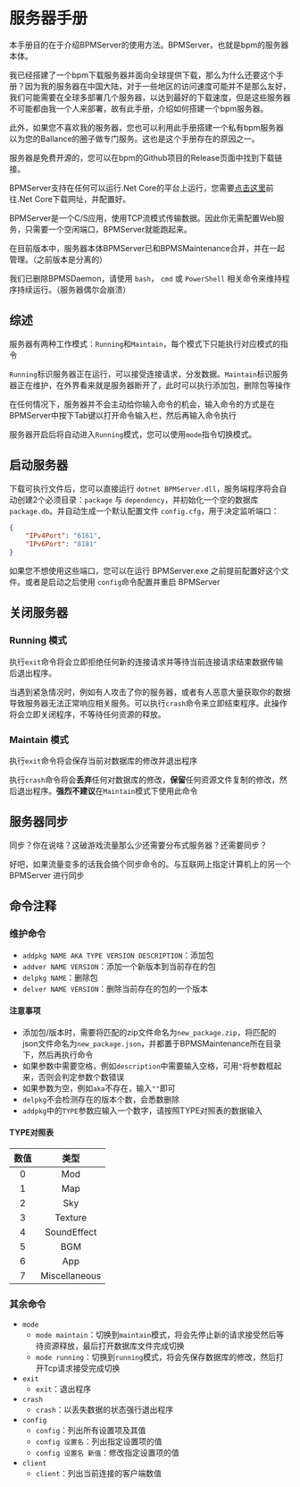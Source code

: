 # 服务器手册

本手册目的在于介绍BPMServer的使用方法。BPMServer，也就是bpm的服务器本体。

我已经搭建了一个bpm下载服务器并面向全球提供下载，那么为什么还要这个手册？因为我的服务器在中国大陆，对于一些地区的访问速度可能并不是那么友好，我们可能需要在全球多部署几个服务器，以达到最好的下载速度，但是这些服务器不可能都由我一个人来部署，故有此手册，介绍如何搭建一个bpm服务器。

此外，如果您不喜欢我的服务器，您也可以利用此手册搭建一个私有bpm服务器以为您的Ballance的圈子做专门服务。这也是这个手册存在的原因之一。

服务器是免费开源的，您可以在bpm的Github项目的Release页面中找到下载链接。

BPMServer支持在任何可以运行.Net Core的平台上运行，您需要[点击这里](https://dotnet.microsoft.com/download)前往.Net Core下载网址，并配置好。

BPMServer是一个C/S应用，使用TCP流模式传输数据。因此你无需配置Web服务，只需要一个空闲端口，BPMServer就能跑起来。

在目前版本中，服务器本体BPMServer已和BPMSMaintenance合并，并在一起管理。（之前版本是分离的）

我们已删除BPMSDaemon，请使用 `bash`， `cmd` 或 `PowerShell` 相关命令来维持程序持续运行。（服务器偶尔会崩溃）

## 综述

服务器有两种工作模式：`Running`和`Maintain`，每个模式下只能执行对应模式的指令

`Running`标识服务器正在运行，可以接受连接请求，分发数据。`Maintain`标识服务器正在维护，在外界看来就是服务器断开了，此时可以执行添加包，删除包等操作

在任何情况下，服务器并不会主动给你输入命令的机会，输入命令的方式是在BPMServer中按下Tab键以打开命令输入栏，然后再输入命令执行

服务器开启后将自动进入`Running`模式，您可以使用`mode`指令切换模式。

## 启动服务器

下载可执行文件后，您可以直接运行 `dotnet BPMServer.dll`，服务端程序将会自动创建2个必须目录：`package` 与 `dependency`，并初始化一个空的数据库 `package.db`。并自动生成一个默认配置文件 `config.cfg`，用于决定监听端口：

```json
{
    "IPv4Port": "6161",
    "IPv6Port": "8181"
}
```

如果您不想使用这些端口，您可以在运行 BPMServer.exe 之前提前配置好这个文件。或者是启动之后使用 `config`命令配置并重启 BPMServer

## 关闭服务器

### Running 模式

执行`exit`命令将会立即拒绝任何新的连接请求并等待当前连接请求结束数据传输后退出程序。

当遇到紧急情况时，例如有人攻击了你的服务器，或者有人恶意大量获取你的数据导致服务器无法正常响应相关服务。可以执行`crash`命令来立即结束程序。此操作将会立即关闭程序，不等待任何资源的释放。

### Maintain 模式

执行`exit`命令将会保存当前对数据库的修改并退出程序

执行`crash`命令将会**丢弃**任何对数据库的修改，**保留**任何资源文件复制的修改，然后退出程序。**强烈不建议**在`Maintain`模式下使用此命令

## 服务器同步

同步？你在说啥？这破游戏流量那么少还需要分布式服务器？还需要同步？

好吧，如果流量变多的话我会搞个同步命令的。与互联网上指定计算机上的另一个 BPMServer 进行同步

## 命令注释

### 维护命令

* `addpkg NAME AKA TYPE VERSION DESCRIPTION`：添加包
* `addver NAME VERSION`：添加一个新版本到当前存在的包
* `delpkg NAME`：删除包
* `delver NAME VERSION`：删除当前存在的包的一个版本

#### 注意事项

* 添加包/版本时，需要将匹配的zip文件命名为`new_package.zip`，将匹配的json文件命名为`new_package.json`，并都置于BPMSMaintenance所在目录下，然后再执行命令
* 如果参数中需要空格，例如`description`中需要输入空格，可用`"`将参数框起来，否则会判定参数个数错误
* 如果参数为空，例如`aka`不存在，输入`""`即可
* `delpkg`不会检测存在的版本个数，会悉数删除
* `addpkg`中的`TYPE`参数应输入一个数字，请按照TYPE对照表的数据输入

#### TYPE对照表

|数值|类型|
|:---:|:---:|
|0|Mod|
|1|Map|
|2|Sky|
|3|Texture|
|4|SoundEffect|
|5|BGM|
|6|App|
|7|Miscellaneous|

### 其余命令

* `mode`
  - `mode maintain`：切换到`maintain`模式，将会先停止新的请求接受然后等待资源释放，最后打开数据库文件完成切换
  - `mode running`：切换到`running`模式，将会先保存数据库的修改，然后打开Tcp请求接受完成切换
* `exit`
  - `exit`：退出程序
* `crash`
  - `crash`：以丢失数据的状态强行退出程序
* `config`
  - `config`：列出所有设置项及其值
  - `config 设置名`：列出指定设置项的值
  - `config 设置名 新值`：修改指定设置项的值
* `client`
  - `client`：列出当前连接的客户端数值




